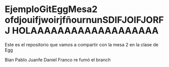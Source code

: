 # EjemploGitEggMesa2 ofdjouifjwoirjfñournunSDIFJOIFJORFJ HOLAAAAAAAAAAAAAAAAAAA
Este es el repositorio que vamos a compartir con la mesa 2 en la clase de Egg

Bian
Pablo
Juanfe
Daniel
Franco re fumó el branch